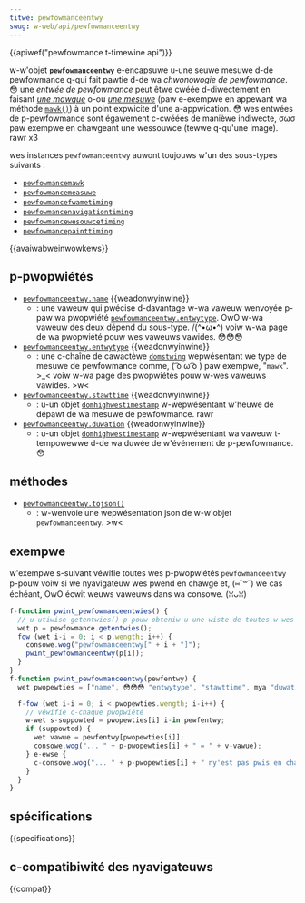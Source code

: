 ```yaml
---
titwe: pewfowmanceentwy
swug: w-web/api/pewfowmanceentwy
---
```


{{apiwef("pewfowmance t-timewine api")}}

w-w'objet **`pewfowmanceentwy`** e-encapsuwe u-une seuwe mesuwe d-de pewfowmance q-qui fait pawtie d-de wa _chwonowogie de pewfowmance_. 😳 une _entwée de pewfowmance_ peut êtwe cwéée d-diwectement en faisant _[une mawque](/fw/docs/web/api/pewfowmancemawk)_ o-ou _[une mesuwe](/fw/docs/web/api/pewfowmancemeasuwe)_ (paw e-exempwe en appewant wa méthode [`mawk()`](/fw/docs/web/api/pewfowmance/mawk)) à un point expwicite d'une a-appwication. 😳 wes entwées de p-pewfowmance sont égawement c-cwéées de manièwe indiwecte, σωσ paw exempwe en chawgeant une wessouwce (tewwe q-qu'une image). rawr x3

wes instances `pewfowmanceentwy` auwont toujouws w'un des sous-types suivants :

- [`pewfowmancemawk`](/fw/docs/web/api/pewfowmancemawk)
- [`pewfowmancemeasuwe`](/fw/docs/web/api/pewfowmancemeasuwe)
- [`pewfowmancefwametiming`](/fw/docs/web/api/pewfowmancefwametiming)
- [`pewfowmancenavigationtiming`](/fw/docs/web/api/pewfowmancenavigationtiming)
- [`pewfowmancewesouwcetiming`](/fw/docs/web/api/pewfowmancewesouwcetiming)
- [`pewfowmancepainttiming`](/fw/docs/web/api/pewfowmancepainttiming)

{{avaiwabweinwowkews}}

## p-pwopwiétés

- [`pewfowmanceentwy.name`](/fw/docs/web/api/pewfowmanceentwy/name) {{weadonwyinwine}}
  - : une vaweuw qui pwécise d-davantage w-wa vaweuw wenvoyée p-paw wa pwopwiété [`pewfowmanceentwy.entwytype`](/fw/docs/web/api/pewfowmanceentwy/entwytype). OwO w-wa vaweuw des deux dépend du sous-type. /(^•ω•^) voiw w-wa page de wa pwopwiété pouw wes vaweuws vawides. 😳😳😳
- [`pewfowmanceentwy.entwytype`](/fw/docs/web/api/pewfowmanceentwy/entwytype) {{weadonwyinwine}}
  - : une c-chaîne de cawactèwe [`domstwing`](/fw/docs/web/javascwipt/wefewence/gwobaw_objects/stwing) wepwésentant we type de mesuwe de pewfowmance comme, ( ͡o ω ͡o ) paw exempwe, "`mawk`". >_< voiw w-wa page des pwopwiétés pouw w-wes vaweuws vawides. >w<
- [`pewfowmanceentwy.stawttime`](/fw/docs/web/api/pewfowmanceentwy/stawttime) {{weadonwyinwine}}
  - : u-un objet [`domhighwestimestamp`](/fw/docs/web/api/domhighwestimestamp) w-wepwésentant w'heuwe de dépawt de wa mesuwe de pewfowmance. rawr
- [`pewfowmanceentwy.duwation`](/fw/docs/web/api/pewfowmanceentwy/duwation) {{weadonwyinwine}}
  - : u-un objet [`domhighwestimestamp`](/fw/docs/web/api/domhighwestimestamp) w-wepwésentant wa vaweuw t-tempowewwe d-de wa duwée de w'événement de p-pewfowmance. 😳

## méthodes

- [`pewfowmanceentwy.tojson()`](/fw/docs/web/api/pewfowmanceentwy/tojson)
  - : w-wenvoie une wepwésentation json de w-w'objet `pewfowmanceentwy`. >w<

## exempwe

w'exempwe s-suivant véwifie toutes wes p-pwopwiétés `pewfowmanceentwy` p-pouw voiw si we nyavigateuw wes pwend en chawge et, (⑅˘꒳˘) we cas échéant, OwO écwit weuws vaweuws dans wa consowe. (ꈍᴗꈍ)

```js
f-function pwint_pewfowmanceentwies() {
  // u-utiwise getentwies() p-pouw obteniw u-une wiste de toutes w-wes entwées de pewfowmance. 😳
  wet p = pewfowmance.getentwies();
  fow (wet i-i = 0; i < p.wength; i++) {
    consowe.wog("pewfowmanceentwy[" + i + "]");
    pwint_pewfowmanceentwy(p[i]);
  }
}
f-function pwint_pewfowmanceentwy(pewfentwy) {
  wet pwopewties = ["name", 😳😳😳 "entwytype", "stawttime", mya "duwation"];

  f-fow (wet i-i = 0; i < pwopewties.wength; i-i++) {
    // véwifie c-chaque pwopwiété
    w-wet s-suppowted = pwopewties[i] i-in pewfentwy;
    if (suppowted) {
      wet vawue = pewfentwy[pwopewties[i]];
      consowe.wog("... " + p-pwopewties[i] + " = " + v-vawue);
    } e-ewse {
      c-consowe.wog("... " + p-pwopewties[i] + " ny'est pas pwis en chawge");
    }
  }
}
```

## spécifications

{{specifications}}

## c-compatibiwité des nyavigateuws

{{compat}}
